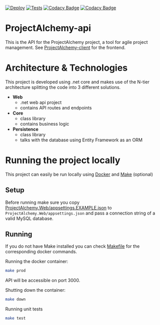 [![Deploy](https://github.com/senn59/ProjectAlchemy-api/actions/workflows/deploy.yml/badge.svg)](https://github.com/senn59/ProjectAlchemy-api/actions/workflows/deploy.yml) [![Tests](https://github.com/senn59/ProjectAlchemy-api/actions/workflows/test.yml/badge.svg)](https://github.com/senn59/ProjectAlchemy-api/actions/workflows/test.yml) [![Codacy Badge](https://app.codacy.com/project/badge/Coverage/cc9e2afe95fb423ab1c8452464c0cc83)](https://app.codacy.com/gh/senn59/ProjectAlchemy-api/dashboard?utm_source=gh&utm_medium=referral&utm_content=&utm_campaign=Badge_coverage) [![Codacy Badge](https://app.codacy.com/project/badge/Grade/cc9e2afe95fb423ab1c8452464c0cc83)](https://app.codacy.com/gh/senn59/ProjectAlchemy-api/dashboard?utm_source=gh&utm_medium=referral&utm_content=&utm_campaign=Badge_grade)
# ProjectAlchemy-api
This is the API for the ProjectAlchemy project, a tool for agile project management. See [ProjectAlchemy-client](https://github.com/senn59/ProjectAlchemy-client) for the frontend.

# Architecture & Technologies

This project is developed using .net core and makes use of the N-tier architecture splitting the code into 3 different solutions. 

- **Web**
    - .net web api project 
    - contains API routes and endpoints
- **Core**
    - class library
    - contains business logic
- **Persistence**
    - class library
    - talks with the database using Entity Framework as an ORM


# Running the project locally
This project can easily be run locally using [Docker](https://www.docker.com/) and [Make](https://www.gnu.org/software/make/) (optional)

## Setup
Before running make sure you copy [ProjectAlchemy.Web/appsettings.EXAMPLE.json](ProjectAlchemy.Web/appsettings.EXAMPLE.json) to `ProjectAlchemy.Web/appsettings.json` and pass a connection string of a valid MySQL database.

## Running
If you do not have Make installed you can check [Makefile](/Makefile) for the corresponding docker commands.

Running the docker container:
```bash
make prod
```
API will be accessible on port 3000.

Shutting down the container:
```bash
make down
```

Running unit tests
```bash
make test
```



